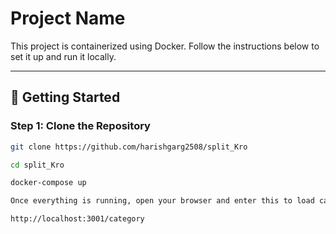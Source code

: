 # Project Name

This project is containerized using Docker. Follow the instructions below to set it up and run it locally.

---

## 🚀 Getting Started

### Step 1: Clone the Repository

```bash
git clone https://github.com/harishgarg2508/split_Kro

cd split_Kro

docker-compose up

Once everything is running, open your browser and enter this to load categories

http://localhost:3001/category
